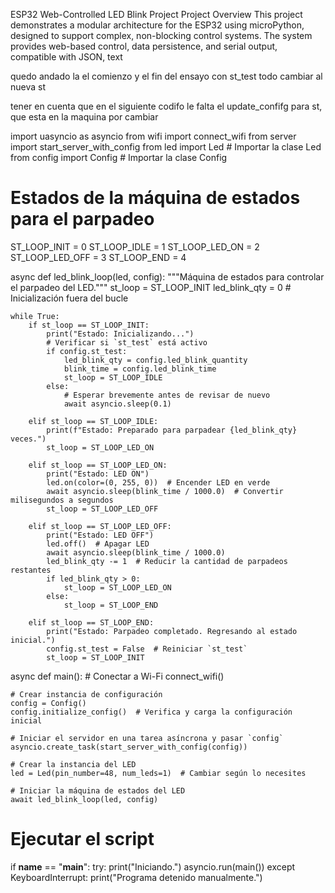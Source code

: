 ESP32 Web-Controlled LED Blink Project Project Overview This project demonstrates a modular architecture for the ESP32 using microPython,
 designed to support complex, non-blocking control systems. 
The system provides web-based control, data persistence, and serial output, compatible with JSON, text

quedo andado la el comienzo y el fin del ensayo con st_test
todo  cambiar  al nueva st

tener en cuenta que en el siguiente codifo le falta el update_confifg para st, que esta en la maquina por cambiar 


import uasyncio as asyncio
from wifi import connect_wifi
from server import start_server_with_config
from led import Led  # Importar la clase Led
from config import Config  # Importar la clase Config

# Estados de la máquina de estados para el parpadeo
ST_LOOP_INIT = 0
ST_LOOP_IDLE = 1
ST_LOOP_LED_ON = 2
ST_LOOP_LED_OFF = 3
ST_LOOP_END = 4

async def led_blink_loop(led, config):
    """Máquina de estados para controlar el parpadeo del LED."""
    st_loop = ST_LOOP_INIT
    led_blink_qty = 0  # Inicialización fuera del bucle

    while True:
        if st_loop == ST_LOOP_INIT:
            print("Estado: Inicializando...")
            # Verificar si `st_test` está activo
            if config.st_test:
                led_blink_qty = config.led_blink_quantity
                blink_time = config.led_blink_time
                st_loop = ST_LOOP_IDLE
            else:
                # Esperar brevemente antes de revisar de nuevo
                await asyncio.sleep(0.1)

        elif st_loop == ST_LOOP_IDLE:
            print(f"Estado: Preparado para parpadear {led_blink_qty} veces.")
            st_loop = ST_LOOP_LED_ON

        elif st_loop == ST_LOOP_LED_ON:
            print("Estado: LED ON")
            led.on(color=(0, 255, 0))  # Encender LED en verde
            await asyncio.sleep(blink_time / 1000.0)  # Convertir milisegundos a segundos
            st_loop = ST_LOOP_LED_OFF

        elif st_loop == ST_LOOP_LED_OFF:
            print("Estado: LED OFF")
            led.off()  # Apagar LED
            await asyncio.sleep(blink_time / 1000.0)
            led_blink_qty -= 1  # Reducir la cantidad de parpadeos restantes
            if led_blink_qty > 0:
                st_loop = ST_LOOP_LED_ON
            else:
                st_loop = ST_LOOP_END

        elif st_loop == ST_LOOP_END:
            print("Estado: Parpadeo completado. Regresando al estado inicial.")
            config.st_test = False  # Reiniciar `st_test`
            st_loop = ST_LOOP_INIT

async def main():
    # Conectar a Wi-Fi
    connect_wifi()
    
    # Crear instancia de configuración
    config = Config()
    config.initialize_config()  # Verifica y carga la configuración inicial
    
    # Iniciar el servidor en una tarea asíncrona y pasar `config`
    asyncio.create_task(start_server_with_config(config))
    
    # Crear la instancia del LED
    led = Led(pin_number=48, num_leds=1)  # Cambiar según lo necesites
    
    # Iniciar la máquina de estados del LED
    await led_blink_loop(led, config)

# Ejecutar el script
if __name__ == "__main__":
    try:
        print("Iniciando.")
        asyncio.run(main())
    except KeyboardInterrupt:
        print("Programa detenido manualmente.")

